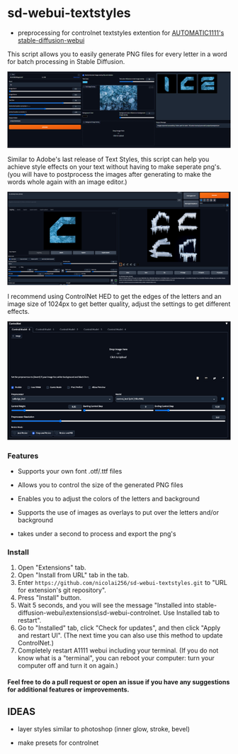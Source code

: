# sd-webui-textstyles

- preprocessing for controlnet textstyles extention for [AUTOMATIC1111's stable-diffusion-webui](https://github.com/AUTOMATIC1111/stable-diffusion-webui) 

This script allows you to easily generate PNG files for every letter in a word for batch processing in Stable Diffusion. 

![xy_grid-0006-2934360860 0](https://github.com/nicolai256/sd-webui-textstyles/blob/main/Capture.PNG?raw=true)

Similar to Adobe's last release of Text Styles, this script can help you achieve style effects on your text without having to make seperate png's. 
(you will have to postprocess the images after generating to make the words whole again with an image editor.)

![xy_grid-0006-2934360860 0](https://github.com/nicolai256/sd-webui-textstyles/blob/main/Capture2.PNG?raw=true)

I recommend using ControlNet HED to get the edges of the letters and an image size of 1024px to get better quality, adjust the settings to get different effects.

![xy_grid-0006-2934360860 0](https://github.com/nicolai256/sd-webui-textstyles/blob/main/Capture3.PNG?raw=true)


### Features

* Supports your own font .otf/.ttf files

* Allows you to control the size of the generated PNG files

* Enables you to adjust the colors of the letters and background

* Supports the use of images as overlays to put over the letters and/or background

* takes under a second to process and export the png's


### Install

1. Open "Extensions" tab.
2. Open "Install from URL" tab in the tab.
3. Enter `https://github.com/nicolai256/sd-webui-textstyles.git` to "URL for extension's git repository".
4. Press "Install" button.
5. Wait 5 seconds, and you will see the message "Installed into stable-diffusion-webui\extensions\sd-webui-controlnet. Use Installed tab to restart".
6. Go to "Installed" tab, click "Check for updates", and then click "Apply and restart UI". (The next time you can also use this method to update ControlNet.)
7. Completely restart A1111 webui including your terminal. (If you do not know what is a "terminal", you can reboot your computer: turn your computer off and turn it on again.)

#### **Feel free to do a pull request or open an issue if you have any suggestions for additional features or improvements.**

## IDEAS

* layer styles similar to photoshop (inner glow, stroke, bevel)

* make presets for controlnet
